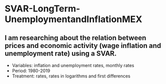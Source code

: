 # SVAR-LongTerm-UnemploymentandInflationMEX
## I am researching about the relation between prices and economic activity (wage inflation and unemployment rate) using a SVAR.
* Variables: inflation and unemployment rates, monthly rates
* Period: 1980-2019
* Treatment: rates, rates in logarithms and first differences

